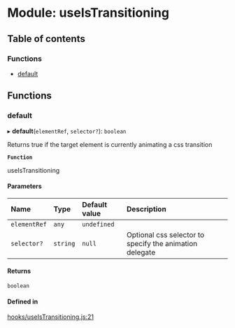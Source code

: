 # Module: useIsTransitioning

## Table of contents

### Functions

- [default](useIsTransitioning.md#default)

## Functions

### default

▸ **default**(`elementRef`, `selector?`): `boolean`

Returns true if the target element is currently animating a css transition

**`Function`**

useIsTransitioning

#### Parameters

| Name | Type | Default value | Description |
| :------ | :------ | :------ | :------ |
| `elementRef` | `any` | `undefined` |  |
| `selector?` | `string` | `null` | Optional css selector to specify the animation delegate |

#### Returns

`boolean`

#### Defined in

[hooks/useIsTransitioning.js:21](https://github.com/Twipped/hooks/blob/86a2b07/hooks/useIsTransitioning.js#L21)
